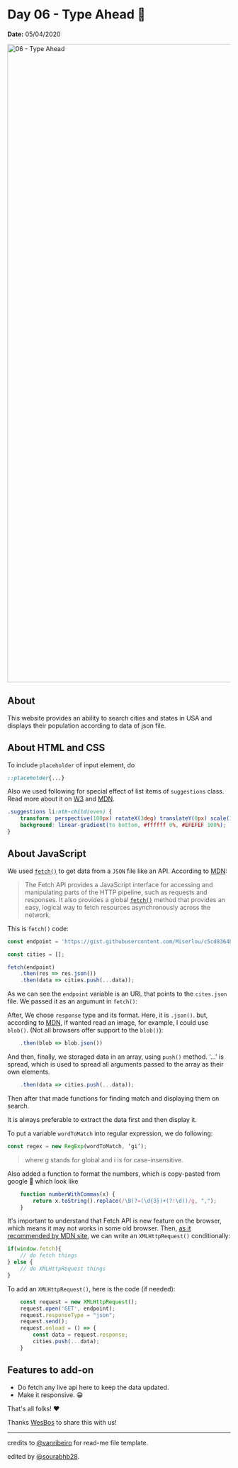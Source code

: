 # Day 06 - Type Ahead 🔎

**Date:** 05/04/2020

<img width="1440" alt="06 - Type Ahead" src="https://user-images.githubusercontent.com/93050571/176998269-dcb96820-3b42-454c-8b3e-7eb3054cf5c2.png">


## About

This website provides an ability to search cities and states in USA and displays their population according to data of json file.

## About HTML and CSS

To include `placeholder` of input element, do 
```css
::placeholder{...}
```

Also we used following for special effect of list items of `suggestions` class.
Read more about it on [W3](https://www.w3schools.com/cssref/css3_pr_perspective.asp) and [MDN](https://developer.mozilla.org/en-US/docs/Web/CSS/transform-function/perspective).

```css
.suggestions li:nth-child(even) {
    transform: perspective(100px) rotateX(3deg) translateY(0px) scale(1.001);
    background: linear-gradient(to bottom, #ffffff 0%, #EFEFEF 100%);
}
```

## About JavaScript

We used [`fetch()`](developer.mozilla.org/en-US/docs/Web/API/Fetch_API/Using_Fetch) to get data from a `JSON` file like an API. According to [MDN](developer.mozilla.org/en-US/docs/Web/API/Fetch_API/Using_Fetch):

> The Fetch API provides a JavaScript interface for accessing and manipulating parts of the HTTP pipeline, such as requests and responses. It also provides a global [`fetch()`](developer.mozilla.org/en-US/docs/Web/API/Fetch_API/Using_Fetch) method that provides an easy, logical way to fetch resources asynchronously across the network.

This is  `fetch()` code:

```javascript
const endpoint = 'https://gist.githubusercontent.com/Miserlou/c5cd8364bf9b2420bb29/raw/2bf258763cdddd704f8ffd3ea9a3e81d25e2c6f6/cities.json';

const cities = [];

fetch(endpoint)
    .then(res => res.json())
    .then(data => cities.push(...data));
```

As we can see the `endpoint` variable is an URL that points to the `cites.json` file. We passed it as an argumunt in `fetch()`:

After, We chose `response` type and its format. Here, it is `.json()`. but, according to [MDN](https://developer.mozilla.org/en-US/docs/Web/API/WindowOrWorkerGlobalScope/fetch), if wanted read an image, for example, I could use `blob()`. (Not all browsers offer support to the `blob()`):

```javascript
    .then(blob => blob.json())
```

And then, finally, we storaged data in an array, using `push()` method. '…' is spread, which is used to spread all arguments passed to the array as their own elements.

```javascript
    .then(data => cities.push(...data));
```
Then after that made functions for finding match and displaying them on search.

It is always preferable to extract the data first and then display it.

To put a variable `wordToMatch` into regular expression, we do following:
```js
const regex = new RegExp(wordToMatch, ‘gi’);
```
>where g stands for global and i is for case-insensitive.




Also added a function to format the numbers, which is copy-pasted from google 🥲 which look like

```js
    function numberWithCommas(x) {
        return x.toString().replace(/\B(?=(\d{3})+(?!\d))/g, ",");
    }
```


It's important to understand that Fetch API is new feature on the browser, which means it may not works in some old browser. Then, [as it recommended by MDN site](https://developer.mozilla.org/en-US/docs/Web/API/Fetch_API/Using_Fetch),  we can write an `XMLHttpRequest()` conditionally:

```javascript
if(window.fetch){
    // do fetch things
} else {
    // do XMLHttpRequest things
}
```

To add an `XMLHttpRequest()`, here is the code (if needed): 

```javascript
    const request = new XMLHttpRequest();
    request.open('GET', endpoint);
    request.responseType = "json";
    request.send();
    request.onload = () => {
        const data = request.response;
        cities.push(...data);
    }
```


## Features to add-on

- Do fetch any live api here to keep the data updated.
- Make it responsive. 😁

That's all folks! ❤️

Thanks [WesBos](https://github.com/wesbos) to share this with us! 

---

credits to [@vanribeiro](https://github.com/vanribeiro) for read-me file template.

edited by [@sourabhb28](https://github.com/sourabhb28).
